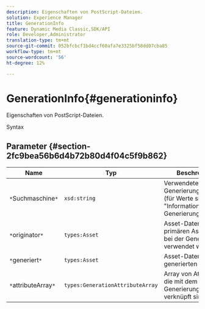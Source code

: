 ```yaml
---
description: Eigenschaften von PostScript-Dateien.
solution: Experience Manager
title: GenerationInfo
feature: Dynamic Media Classic,SDK/API
role: Developer,Administrator
translation-type: tm+mt
source-git-commit: 052bfcbcf1bd4ccf60afa7e3325bf58dd07cba85
workflow-type: tm+mt
source-wordcount: '56'
ht-degree: 12%

---
```



# GenerationInfo{#generationinfo}

Eigenschaften von PostScript-Dateien.

Syntax

## Parameter {#section-2fc9bea56b6d4b72b80d4f04c5f9b862}

| Name | Typ | Beschreibung |
|---|---|---|
| `*`Suchmaschine`*` | `xsd:string` | Verwendete Generierungsmaschine (für Werte siehe &quot;Informationen zur Generierung&quot;). |
| `*`originator`*` | `types:Asset` | Asset-Datensatz des primären Assets, das bei der Generierung verwendet wird. |
| `*`generiert`*` | `types:Asset` | Asset-Datensatz des generierten Assets. |
| `*`attributeArray`*` | `types:GenerationAttributeArray` | Array von Attributen, die mit dem Generierungsprozess verknüpft sind. |

